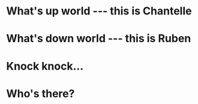 What's up world --- this is Chantelle
=====
What's down world --- this is Ruben
=====
Knock knock... 
===
Who's there?
===